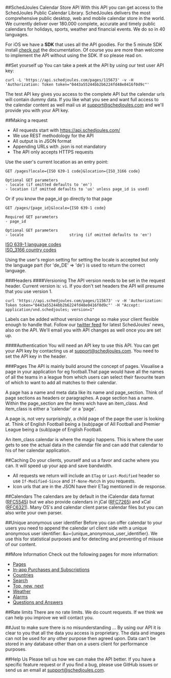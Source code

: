 ##SchedJoules Calendar Store API
With this API you can get access to the SchedJoules Public Calendar Library. SchedJoules delivers the most comprehensive public desktop, web and mobile calendar store in the world. We currently deliver over 180.000 complete, accurate and timely public calendars for holidays, sports, weather and financial events. We do so in 40 languages.

For iOS we have a **SDK** that uses all the API goodies. For the 5 minute SDK install [check out](http://schedjoules.com/resources/developer-resources/ios/CalendarStoreDocumentation/index.html) the documentation. Of course you are more than welcome to implement the API without using the SDK. If so please read on.

##Set yourself up
You can take a peek at the API by using our test user API key:
```
curl -L 'https://api.schedjoules.com/pages/115673' -v -H 'Authorization: Token token="0443a55244bb2b6224fd48e0416f0d9c"'
```
The test API key gives you access to the complete API but the calendar urls will contain dummy data. If you like what you see and want full access to the calendar content as well mail us at support@schedjoules.com and we'll provide you with your API key.

##Making a request
* All requests start with https://api.schedjoules.com/
* We use REST methodology for the API
* All output  is in JSON format
* Appending URLs with .json is not mandatory
* The API only accepts HTTPS requests

Use the user's current location as an entry point:
```
GET /pages?locale={ISO 639-1 code}&location={ISO_3166 code}

Optional GET parameters
- locale (if omitted defaults to 'en')
- location (if omitted defaults to 'us' unless page_id is used)
```

Or if you know the page_id go directly to that page
```
GET /pages/{page_id}&locale={ISO 639-1 code}

Required GET parameters
- page_id

Optional GET parameters
- locale 					string (if omitted defaults to 'en')
```

[ISO 639-1 language codes](https://en.wikipedia.org/wiki/List_of_ISO_639-1_codes)  
[ISO_3166 country codes](https://en.wikipedia.org/wiki/ISO_3166-1_alpha-2)

Using the user's region setting for setting the locale is accepted but only the language part (for 'de_DE' => 'de') is used to return the correct language.  

###Headers
####Versioning
The API version needs to be set in the request header. Current version is: `v1`. If you don't set headers the API will presume that you use version 1. 
```
curl 'https://api.schedjoules.com/pages/115673' -v -H 'Authorization: Token token="0443a55244bb2b6224fd48e0416f0d9c"' -H "Accept: application/vnd.schedjoules; version=1"
```
Labels can be added without version change so make your client flexible enough to handle that. Follow our [twitter feed](http://twitter.com/schedjoules) for latest SchedJoules' news, also on the API. We'll email you with API changes as well once you are set up.

####Authentication
You will need an API key to use this API. You can get your API key by contacting us at support@schedjoules.com. You need to set the API key in the header.

###Pages
The API is mainly build around the concept of pages. Visualise a page in your application for eg football.That page would have all the names of all the teams in a league from which users can select their favourite team of which to want to add all matches to their calendar.

A page has a name and meta data like its name and page_section. Think of page sections as headers or paragraphes. A page section has a name. Within the page_section are the items wich have an item_class. And item_class is either a 'calendar' or a 'page'.

A page is, not very surprisingly, a child page of the page the user is looking at. Think of English Football being a (sub)page of All Football and Premier League being a (sub)page of English Football.

An item_class calendar is where the magic happens. This is where the user gets to see the actual data in the calendar file and can add that calendar to his of her calendar application.

##Caching
Do your clients, yourself and us a favor and cache where you can. It will speed up your app and save bandwidth.
* All requests we return will include an `ETag` or `Last-Modified` header so use `If-Modified-Since` and `If-None-Match` in you requests.
* Icon urls that are in the JSON have their ETag mentioned in de response.

##Calendars
The calendars are by default in the iCalendar data format ([RFC5545](https://tools.ietf.org/html/rfc5545)) but we also provide calendars in jCal ([RFC7265](https://tools.ietf.org/html/rfc7265)) and xCal ([RFC6321](https://tools.ietf.org/html/rfc6321)). Many OS's and calendar client parse calendar files but you can also write your own parser.

##Unique anonymous user identifier
Before you can offer calendar to your users you need to append the calendar url client side with a unique anonymous user identifier: &u={unique_anonymous_user_identifier}. We use this for statistical purposes and for detecting and preventing of misuse of our content.

##More Information
Check out the following pages for more information:
* [Pages](https://github.com/schedjoules/calendar-store-api/blob/master/details/pages.md)
* [In-app Purchases and Subscriptions](https://github.com/schedjoules/calendar-store-api/blob/master/details/in_app_purchases.md)
* [Countries](https://github.com/schedjoules/calendar-store-api/blob/master/details/countries.md)
* [Search](https://github.com/schedjoules/calendar-store-api/blob/master/details/search.md)
* [Top, new, next](https://github.com/schedjoules/calendar-store-api/blob/master/details/top_new_next.md)
* [Weather](https://github.com/schedjoules/calendar-store-api/blob/master/details/weather.md)
* [Alarms](https://github.com/schedjoules/calendar-store-api/blob/master/details/alarms.md)
* [Questions and Answers](https://github.com/schedjoules/calendar-store-api/blob/master/details/faq.md)

##Rate limits
There are no rate limits. We do count requests. If we think we can help you improve we will contact you.

##Just to make sure there is no misunderstanding ...
By using our API it is clear to you that all the data you access is proprietary. The data and images can not be used for any other purpose then agreed upon. Data can't be stored in any database other than on a users client for performance purposes.

##Help Us
Please tell us how we can make the API better. If you have a specific feature request or if you find a bug, please use GitHub issues or send us an email at support@schedjoules.com.
